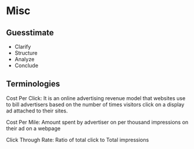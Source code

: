 # Misc

## Guesstimate

- Clarify
- Structure
- Analyze
- Conclude

## Terminologies

Cost Per Click: It is an online advertising revenue model that websites use to bill advertisers based on the number of times visitors click on a display ad attached to their sites.

Cost Per Mile: Amount spent by advertiser on per thousand impressions on their ad on a webpage

Click Through Rate: Ratio of total click to Total impressions